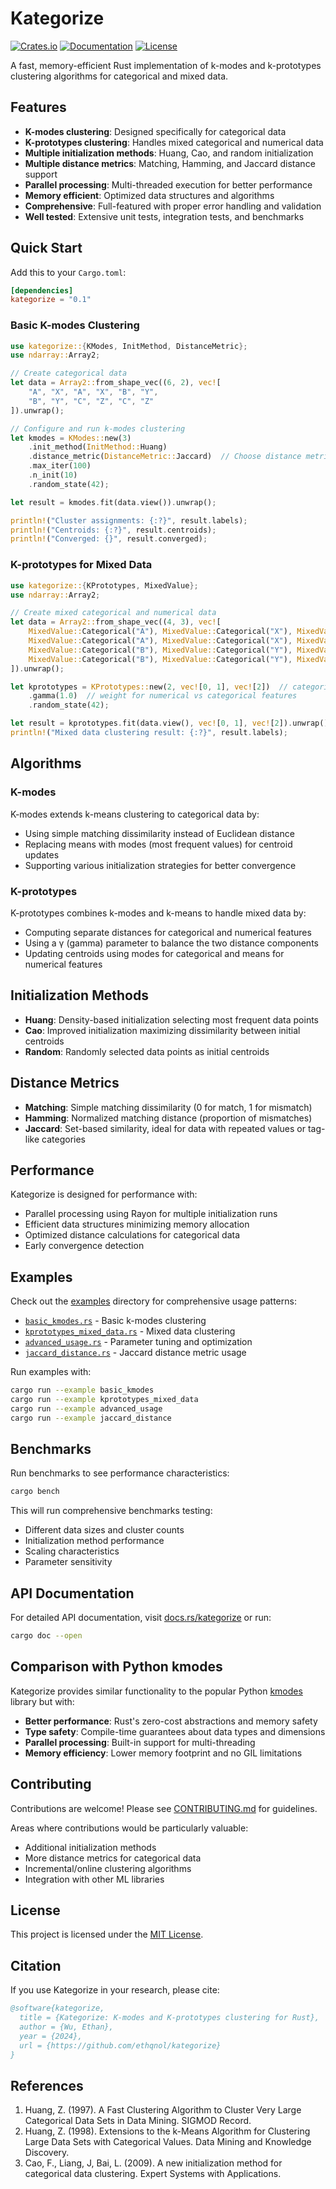 # Kategorize

[![Crates.io](https://img.shields.io/crates/v/kategorize.svg)](https://crates.io/crates/kategorize)
[![Documentation](https://docs.rs/kategorize/badge.svg)](https://docs.rs/kategorize)
[![License](https://img.shields.io/crates/l/kategorize.svg)](https://github.com/ethqnol/kategorize#license)

A fast, memory-efficient Rust implementation of k-modes and k-prototypes clustering algorithms for categorical and mixed data.

## Features

- **K-modes clustering**: Designed specifically for categorical data
- **K-prototypes clustering**: Handles mixed categorical and numerical data  
- **Multiple initialization methods**: Huang, Cao, and random initialization
- **Multiple distance metrics**: Matching, Hamming, and Jaccard distance support
- **Parallel processing**: Multi-threaded execution for better performance
- **Memory efficient**: Optimized data structures and algorithms
- **Comprehensive**: Full-featured with proper error handling and validation
- **Well tested**: Extensive unit tests, integration tests, and benchmarks

## Quick Start

Add this to your `Cargo.toml`:

```toml
[dependencies]
kategorize = "0.1"
```

### Basic K-modes Clustering

```rust
use kategorize::{KModes, InitMethod, DistanceMetric};
use ndarray::Array2;

// Create categorical data
let data = Array2::from_shape_vec((6, 2), vec![
    "A", "X", "A", "X", "B", "Y", 
    "B", "Y", "C", "Z", "C", "Z"
]).unwrap();

// Configure and run k-modes clustering
let kmodes = KModes::new(3)
    .init_method(InitMethod::Huang)
    .distance_metric(DistanceMetric::Jaccard)  // Choose distance metric
    .max_iter(100)
    .n_init(10)
    .random_state(42);

let result = kmodes.fit(data.view()).unwrap();

println!("Cluster assignments: {:?}", result.labels);
println!("Centroids: {:?}", result.centroids);
println!("Converged: {}", result.converged);
```

### K-prototypes for Mixed Data

```rust
use kategorize::{KPrototypes, MixedValue};
use ndarray::Array2;

// Create mixed categorical and numerical data
let data = Array2::from_shape_vec((4, 3), vec![
    MixedValue::Categorical("A"), MixedValue::Categorical("X"), MixedValue::Numerical(1.0),
    MixedValue::Categorical("A"), MixedValue::Categorical("X"), MixedValue::Numerical(2.0),
    MixedValue::Categorical("B"), MixedValue::Categorical("Y"), MixedValue::Numerical(10.0),
    MixedValue::Categorical("B"), MixedValue::Categorical("Y"), MixedValue::Numerical(11.0),
]).unwrap();

let kprototypes = KPrototypes::new(2, vec![0, 1], vec![2])  // categorical: [0,1], numerical: [2]
    .gamma(1.0)  // weight for numerical vs categorical features
    .random_state(42);

let result = kprototypes.fit(data.view(), vec![0, 1], vec![2]).unwrap();
println!("Mixed data clustering result: {:?}", result.labels);
```

## Algorithms

### K-modes
K-modes extends k-means clustering to categorical data by:
- Using simple matching dissimilarity instead of Euclidean distance
- Replacing means with modes (most frequent values) for centroid updates
- Supporting various initialization strategies for better convergence

### K-prototypes  
K-prototypes combines k-modes and k-means to handle mixed data by:
- Computing separate distances for categorical and numerical features
- Using a γ (gamma) parameter to balance the two distance components
- Updating centroids using modes for categorical and means for numerical features

## Initialization Methods

- **Huang**: Density-based initialization selecting most frequent data points
- **Cao**: Improved initialization maximizing dissimilarity between initial centroids  
- **Random**: Randomly selected data points as initial centroids

## Distance Metrics

- **Matching**: Simple matching dissimilarity (0 for match, 1 for mismatch)
- **Hamming**: Normalized matching distance (proportion of mismatches)
- **Jaccard**: Set-based similarity, ideal for data with repeated values or tag-like categories

## Performance

Kategorize is designed for performance with:
- Parallel processing using Rayon for multiple initialization runs
- Efficient data structures minimizing memory allocation
- Optimized distance calculations for categorical data
- Early convergence detection

## Examples

Check out the [examples](examples/) directory for comprehensive usage patterns:

- [`basic_kmodes.rs`](examples/basic_kmodes.rs) - Basic k-modes clustering
- [`kprototypes_mixed_data.rs`](examples/kprototypes_mixed_data.rs) - Mixed data clustering  
- [`advanced_usage.rs`](examples/advanced_usage.rs) - Parameter tuning and optimization
- [`jaccard_distance.rs`](examples/jaccard_distance.rs) - Jaccard distance metric usage

Run examples with:
```bash
cargo run --example basic_kmodes
cargo run --example kprototypes_mixed_data
cargo run --example advanced_usage
cargo run --example jaccard_distance
```

## Benchmarks

Run benchmarks to see performance characteristics:

```bash
cargo bench
```

This will run comprehensive benchmarks testing:
- Different data sizes and cluster counts
- Initialization method performance
- Scaling characteristics
- Parameter sensitivity

## API Documentation

For detailed API documentation, visit [docs.rs/kategorize](https://docs.rs/kategorize) or run:

```bash
cargo doc --open
```

## Comparison with Python kmodes

Kategorize provides similar functionality to the popular Python [kmodes](https://github.com/nicodv/kmodes) library but with:

- **Better performance**: Rust's zero-cost abstractions and memory safety
- **Type safety**: Compile-time guarantees about data types and dimensions
- **Parallel processing**: Built-in support for multi-threading
- **Memory efficiency**: Lower memory footprint and no GIL limitations

## Contributing

Contributions are welcome! Please see [CONTRIBUTING.md](CONTRIBUTING.md) for guidelines.

Areas where contributions would be particularly valuable:
- Additional initialization methods
- More distance metrics for categorical data
- Incremental/online clustering algorithms
- Integration with other ML libraries

## License

This project is licensed under the [MIT License](LICENSE-MIT).

## Citation

If you use Kategorize in your research, please cite:

```bibtex
@software{kategorize,
  title = {Kategorize: K-modes and K-prototypes clustering for Rust},
  author = {Wu, Ethan},
  year = {2024},
  url = {https://github.com/ethqnol/kategorize}
}
```

## References

1. Huang, Z. (1997). A Fast Clustering Algorithm to Cluster Very Large Categorical Data Sets in Data Mining. SIGMOD Record.
2. Huang, Z. (1998). Extensions to the k-Means Algorithm for Clustering Large Data Sets with Categorical Values. Data Mining and Knowledge Discovery.  
3. Cao, F., Liang, J, Bai, L. (2009). A new initialization method for categorical data clustering. Expert Systems with Applications.
